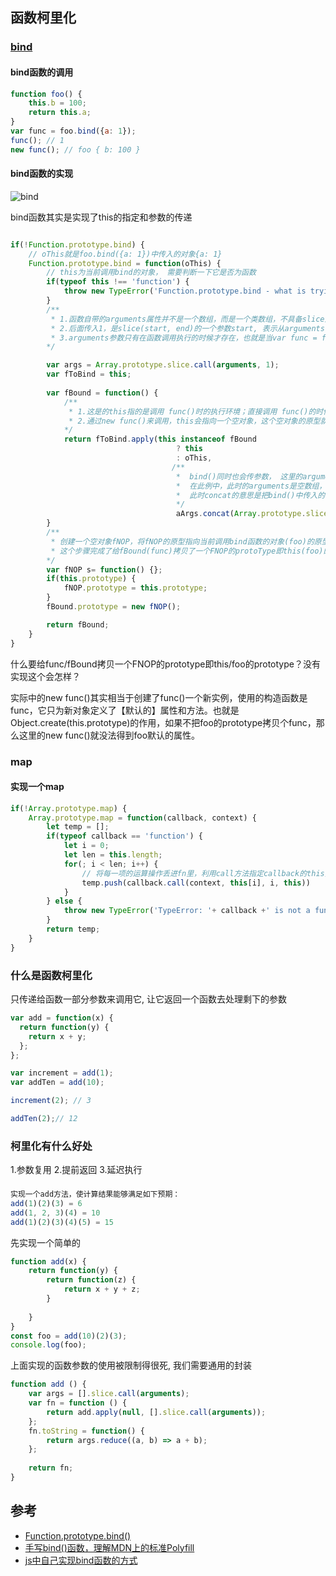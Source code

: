 ## 函数柯里化

### [bind](https://developer.mozilla.org/zh-CN/docs/Web/JavaScript/Reference/Global_Objects/Function/bind)

#### bind函数的调用
```js
function foo() {
    this.b = 100;
    return this.a;
}
var func = foo.bind({a: 1});
func(); // 1
new func(); // foo { b: 100 }
```
#### bind函数的实现

![bind](https://cdn.suisuijiang.com/ImageMessage/5adad39555703565e79040fa_1554649999638.png?width=1248&height=651&imageView2/3/w/459/h/240)


bind函数其实是实现了this的指定和参数的传递
```js

if(!Function.prototype.bind) {
    // oThis就是foo.bind({a: 1})中传入的对象{a: 1}
    Function.prototype.bind = function(oThis) {
        // this为当前调用bind的对象， 需要判断一下它是否为函数
        if(typeof this !== 'function') {
            throw new TypeError('Function.prototype.bind - what is trying to be bound is not callable');
        }
        /**
         * 1.函数自带的arguments属性并不是一个数组，而是一个类数组，不具备slice这些方法，所以用call方法给slice指定this为arguments,让arguments也可以使用slice方法
         * 2.后面传入1，是slice(start, end)的一个参数start, 表示从arguments的下标为1，即第二个参数开始切割，因为bind的第一个参数为this的指向
         * 3.arguments参数只有在函数调用执行的时候才存在，也就是当var func = foo.bind({a:1});的时候，调用了bind，此时aArgs是一个空数组。如果是var func = foo.bind({a:1}, 2)，那么aArgs = [2]
        */

        var args = Array.prototype.slice.call(arguments, 1);
        var fToBind = this;
       
        var fBound = function() {
            /**
             * 1.这是的this指的是调用 func()时的执行环境；直接调用 func()的时候，this执行的是全局对象，那么结果是oThis(即{a: 1});这样就可以让这个fToBind的this执行传进来的对象oThis
             * 2.通过new func()来调用，this会指向一个空对象，这个空对象的原型就会指向构造器的prototype的属性，也就是fBound(即func())的prototype属性，此时this instanceof fBound === true，那么返回的this就是当*  前正常的this，相当于忽略掉bind的this的影响
            */
            return fToBind.apply(this instanceof fBound 
                                     ? this 
                                     : oThis, 
                                    /**
                                     *  bind()同时也会传参数， 这里的arguments是调用此函数的arguments,也就是func()的执行环境，和上面的arguments不一样
                                     *  在此例中，此时的arguments是空数组，因为没有给func()传参数
                                     *  此时concat的意思是把bind()中传入的参数和func()中传入的参数连起来，来实现上面提到的bind的柯里性
                                     */
                                     aArgs.concat(Array.prototype.slice.call(arguments)));
        }
        /**
         * 创建一个空对象fNOP，将fNOP的原型指向当前调用bind函数的对象(foo)的原型，最后将fBound的原型指向新的FNOP实例
         * 这个步骤完成了给fBound(func)拷贝了一个FNOP的protoType即this(foo)的prototype。相当于fBound.prototype = Object.create(this.prototype)
        */
        var fNOP s= function() {};
        if(this.prototype) {
            fNOP.prototype = this.prototype;
        }
        fBound.prototype = new fNOP();

        return fBound;
    }
}
```
什么要给func/fBound拷贝一个FNOP的prototype即this/foo的prototype？没有实现这个会怎样？

实际中的new func()其实相当于创建了func()一个新实例，使用的构造函数是func，它只为新对象定义了【默认的】属性和方法。也就是Object.create(this.prototype)的作用，如果不把foo的prototype拷贝个func，那么这里的new func()就没法得到foo默认的属性。 

### map
#### 实现一个map
```js
if(!Array.prototype.map) {
    Array.prototype.map = function(callback, context) {
        let temp = [];
        if(typeof callback == 'function') {
            let i = 0;
            let len = this.length;
            for(; i < len; i++) {
                // 将每一项的运算操作丢进fn里，利用call方法指定callback的this指向与具体参数
                temp.push(callback.call(context, this[i], i, this))
            }
        } else {
            throw new TypeError('TypeError: '+ callback +' is not a function.')
        }
        return temp;
    }
}
```
### 什么是函数柯里化
只传递给函数一部分参数来调用它, 让它返回一个函数去处理剩下的参数
```js
var add = function(x) {
  return function(y) {
    return x + y;
  };
};

var increment = add(1);
var addTen = add(10);

increment(2); // 3

addTen(2);// 12
```
### 柯里化有什么好处
1.参数复用
2.提前返回
3.延迟执行

### 
```js
实现一个add方法，使计算结果能够满足如下预期：
add(1)(2)(3) = 6
add(1, 2, 3)(4) = 10
add(1)(2)(3)(4)(5) = 15
```
先实现一个简单的
```js
function add(x) {
    return function(y) {
        return function(z) {
            return x + y + z;
        }
       
    }
}
const foo = add(10)(2)(3);
console.log(foo);
```
上面实现的函数参数的使用被限制得很死, 我们需要通用的封装

```js
function add () {
    var args = [].slice.call(arguments);
    var fn = function () {
        return add.apply(null, [].slice.call(arguments));
    };
    fn.toString = function() {
        return args.reduce((a, b) => a + b);
    };
    
    return fn;
}
```

## 参考
- [Function.prototype.bind()](https://developer.mozilla.org/zh-CN/docs/Web/JavaScript/Reference/Global_Objects/Function/bind)
- [手写bind()函数，理解MDN上的标准Polyfill](https://blog.csdn.net/u010552788/article/details/50850453)
- [js中自己实现bind函数的方式](https://blog.csdn.net/lovefengruoqing/article/details/80186401)